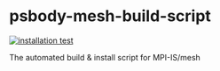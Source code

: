 # psbody-mesh-build-script

[![installation test](https://github.com/johnbanq/psbody-mesh-build-script/actions/workflows/test.yml/badge.svg)](https://github.com/johnbanq/psbody-mesh-build-script/actions/workflows/test.yml)

The automated build &amp; install script for MPI-IS/mesh
